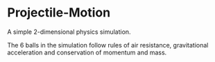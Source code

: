 # Projectile-Motion
A simple 2-dimensional physics simulation. 

The 6 balls in the simulation follow rules of air resistance, gravitational acceleration and conservation of momentum and mass. 
